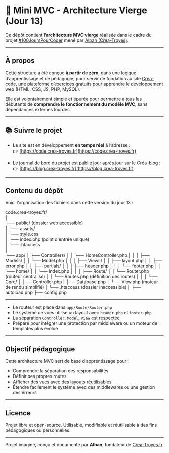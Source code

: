 # 🧱 Mini MVC - Architecture Vierge (Jour 13)

Ce dépôt contient **l’architecture MVC vierge** réalisée dans le cadre du projet [#100JoursPourCoder](https://blog.crea-troyes.fr) mené par [Alban (Crea-Troyes)](https://crea-troyes.fr).

---

## À propos

Cette structure a été conçue **à partir de zéro**, dans une logique d’apprentissage et de pédagogie, pour servir de fondation au site [Créa-code](https://code.crea-troyes.fr), une plateforme d’exercices gratuits pour apprendre le développement web (HTML, CSS, JS, PHP, MySQL).

Elle est volontairement simple et épurée pour permettre à tous les débutants de **comprendre le fonctionnement du modèle MVC**, sans dépendances externes lourdes.

---

## 📚 Suivre le projet

- Le site est en développement **en temps réel** à l’adresse :  
  👉 [https://code.crea-troyes.fr](https://code.crea-troyes.fr)

- Le journal de bord du projet est publié jour après jour sur le Créa-blog :  
  👉 [https://blog.crea-troyes.fr](https://blog.crea-troyes.fr)

---

## Contenu du dépôt

Voici l’organisation des fichiers dans cette version du jour 13 :

code.crea-troyes.fr/<br>
│<br>
├── public/ (dossier web accessible)<br>
│   └── assets/<br>
│       ├── style.css<br>
│   └── index.php (point d'entrée unique)<br>
│   └── .htaccess<br>
│<br>
├── app/
│   ├── Controllers/
│   │   ├── HomeController.php
│   │
│   ├── Models/
│   │   └── Model.php
│   │
│   ├── Views/
│   │   ├── layout.php
│   │   ├── error.php
│   │   ├── partials/
│   │   │   ├── header.php
│   │   │   └── footer.php
│   │   └── home/
│   │       └── index.php
│   │
│   ├── Route/
│   │   └── Router.php (routeur centralisé)
│   │   └── Routes.php (définition des routes)
│   │
│   └── Core/
│       ├── Controller.php
|       ├── Database.php
│       └── View.php (moteur de rendu simplifié)
│   └── .htaccess (dossier inaccessible)
│
├── autoload.php 
├── config.php

---

- Le routeur est placé dans `app/Route/Router.php`
- Le système de vues utilise un layout avec `header.php` et `footer.php`
- La séparation `Controller`, `Model`, `View` est respectée
- Préparé pour intégrer une protection par middleware ou un moteur de templates plus évolué

---

## Objectif pédagogique

Cette architecture MVC sert de base d’apprentissage pour :

- Comprendre la séparation des responsabilités
- Définir ses propres routes
- Afficher des vues avec des layouts réutilisables
- Étendre facilement le système avec des middlewares ou une gestion des erreurs

---

## Licence

Projet libre et open-source. Utilisable, modifiable et réutilisable à des fins pédagogiques ou personnelles.

---

Projet imaginé, conçu et documenté par **Alban**, fondateur de [Crea-Troyes.fr](https://crea-troyes.fr).

